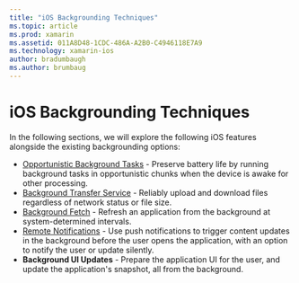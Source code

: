 ```yaml
---
title: "iOS Backgrounding Techniques"
ms.topic: article
ms.prod: xamarin
ms.assetid: 011A8D48-1CDC-486A-A2B0-C4946118E7A9
ms.technology: xamarin-ios
author: bradumbaugh
ms.author: brumbaug
---
```


# iOS Backgrounding Techniques

In the following sections, we will explore the following iOS features alongside the existing backgrounding options:

-  [Opportunistic Background Tasks](~/ios/app-fundamentals/backgrounding/ios-backgrounding-techniques/ios-backgrounding-with-tasks.md#background_tasks_in_iOS_7) - Preserve battery life by running background tasks in opportunistic chunks when the device is awake for other processing.
-  [Background Transfer Service](~/ios/app-fundamentals/backgrounding/ios-backgrounding-techniques/ios-backgrounding-with-tasks.md#background-transfers) - Reliably upload and download files regardless of network status or file size.
-  [Background Fetch](~/ios/app-fundamentals/backgrounding/ios-backgrounding-techniques/updating-an-application-in-the-background.md#background_fetch) - Refresh an application from the background at system-determined intervals.
-  [Remote Notifications](~/ios/app-fundamentals/backgrounding/ios-backgrounding-techniques/updating-an-application-in-the-background.md#remote_notifications) - Use push notifications to trigger content updates in the background before the user opens the application, with an option to notify the user or update silently.
-  **Background UI Updates** - Prepare the application UI for the user, and update the application's snapshot, all from the background.
